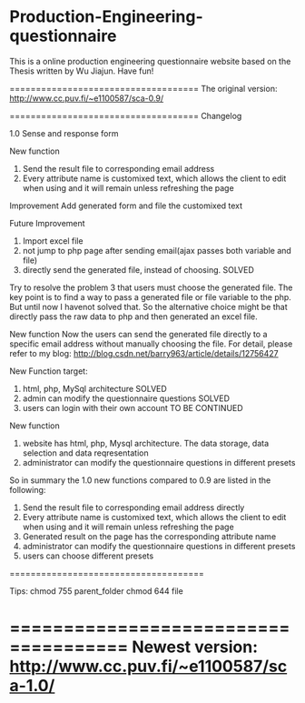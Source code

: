 Production-Engineering-questionnaire
====================================
This is a online production engineering questionnaire website based on the Thesis written by Wu Jiajun. Have fun!

====================================
The original version:
http://www.cc.puv.fi/~e1100587/sca-0.9/

====================================
Changelog

1.0
Sense and response form

New function
1. Send the result file to corresponding email address
2. Every attribute name is customixed text, which allows the client to edit when using and it will remain unless refreshing the page
    
Improvement
    Add generated form and file the customixed text
    
Future Improvement
1. Import excel file
2. not jump to php page after sending email(ajax passes both variable and file)
3. directly send the generated file, instead of choosing. SOLVED


Try to resolve the problem 3 that users must choose the generated file. The key point is to find a way to pass a generated file or file variable to the php. But until now I havenot solved that. So the alternative choice might be that directly pass the raw data to php and then generated an excel file.

New function
Now the users can send the generated file directly to a specific email address without manually choosing the file. For detail, please refer to my blog: http://blog.csdn.net/barry963/article/details/12756427


New Function target:
1. html, php, MySql architecture SOLVED
2. admin can modify the questionnaire questions SOLVED 
3. users can login with their own account TO BE CONTINUED


New function
1. website has html, php, Mysql architecture. The data storage, data selection and data reqresentation
2. administrator can modify the questionnaire questions in different presets

So in summary
the 1.0 new functions compared to 0.9 are listed in the following:

1. Send the result file to corresponding email address directly
2. Every attribute name is customixed text, which allows the client to edit when using and it will remain unless refreshing the page
3. Generated result on the page has the corresponding attribute name
4. administrator can modify the questionnaire questions in different presets
5. users can choose different presets  

=====================================

Tips:
chmod 755 parent_folder
chmod 644 file

=====================================
Newest version:
http://www.cc.puv.fi/~e1100587/sca-1.0/
=====================================